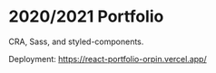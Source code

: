 # 2020/2021 Portfolio

CRA, Sass, and styled-components.

Deployment: https://react-portfolio-orpin.vercel.app/
